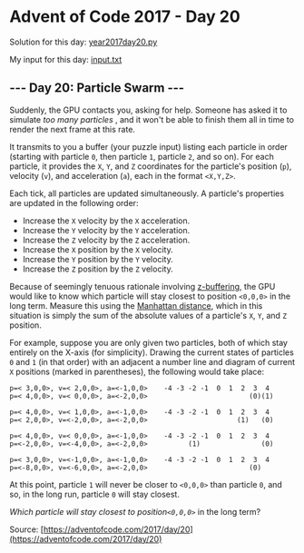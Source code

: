 # Advent of Code 2017 - Day 20

Solution for this day: [year2017day20.py](year2017day20.py)

My input for this day: [input.txt](input.txt)

## \--- Day 20: Particle Swarm ---

Suddenly, the GPU contacts you, asking for help. Someone has asked it to
simulate _too many particles_ , and it won't be able to finish them all in
time to render the next frame at this rate.

It transmits to you a buffer (your puzzle input) listing each particle in
order (starting with particle `0`, then particle `1`, particle `2`, and so
on). For each particle, it provides the `X`, `Y`, and `Z` coordinates for the
particle's position (`p`), velocity (`v`), and acceleration (`a`), each in the
format `<X,Y,Z>`.

Each tick, all particles are updated simultaneously. A particle's properties
are updated in the following order:

  * Increase the `X` velocity by the `X` acceleration.
  * Increase the `Y` velocity by the `Y` acceleration.
  * Increase the `Z` velocity by the `Z` acceleration.
  * Increase the `X` position by the `X` velocity.
  * Increase the `Y` position by the `Y` velocity.
  * Increase the `Z` position by the `Z` velocity.

Because of seemingly tenuous rationale involving
[z-buffering](https://en.wikipedia.org/wiki/Z-buffering), the GPU would like
to know which particle will stay closest to position `<0,0,0>` in the long
term. Measure this using the [Manhattan
distance](https://en.wikipedia.org/wiki/Taxicab_geometry), which in this
situation is simply the sum of the absolute values of a particle's `X`, `Y`,
and `Z` position.

For example, suppose you are only given two particles, both of which stay
entirely on the X-axis (for simplicity). Drawing the current states of
particles `0` and `1` (in that order) with an adjacent a number line and
diagram of current `X` positions (marked in parentheses), the following would
take place:

    
    
    p=< 3,0,0>, v=< 2,0,0>, a=<-1,0,0>    -4 -3 -2 -1  0  1  2  3  4
    p=< 4,0,0>, v=< 0,0,0>, a=<-2,0,0>                         (0)(1)
    
    p=< 4,0,0>, v=< 1,0,0>, a=<-1,0,0>    -4 -3 -2 -1  0  1  2  3  4
    p=< 2,0,0>, v=<-2,0,0>, a=<-2,0,0>                      (1)   (0)
    
    p=< 4,0,0>, v=< 0,0,0>, a=<-1,0,0>    -4 -3 -2 -1  0  1  2  3  4
    p=<-2,0,0>, v=<-4,0,0>, a=<-2,0,0>          (1)               (0)
    
    p=< 3,0,0>, v=<-1,0,0>, a=<-1,0,0>    -4 -3 -2 -1  0  1  2  3  4
    p=<-8,0,0>, v=<-6,0,0>, a=<-2,0,0>                         (0)   
    

At this point, particle `1` will never be closer to `<0,0,0>` than particle
`0`, and so, in the long run, particle `0` will stay closest.

_Which particle will stay closest to position`<0,0,0>`_ in the long term?



Source: [https://adventofcode.com/2017/day/20](https://adventofcode.com/2017/day/20)
